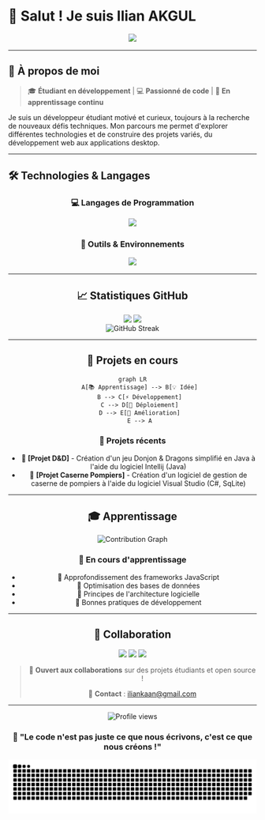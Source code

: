 # 👋 Salut ! Je suis Ilian AKGUL

<div align="center">
  <img src="https://readme-typing-svg.herokuapp.com/?lines=Développeur+Étudiant+Passionné;Toujours+en+apprentissage+!;Prêt+à+relever+de+nouveaux+défis&font=Fira%20Code&center=true&width=380&height=50&duration=4000&pause=1000">
</div>

---

## 🚀 À propos de moi

> 🎓 **Étudiant en développement** | 💻 **Passionné de code** | 🌱 **En apprentissage continu**

Je suis un développeur étudiant motivé et curieux, toujours à la recherche de nouveaux défis techniques. Mon parcours me permet d'explorer différentes technologies et de construire des projets variés, du développement web aux applications desktop.

---

## 🛠️ Technologies & Langages

<div align="center">

### 💻 Langages de Programmation
<img src="https://skillicons.dev/icons?i=c,cs,java,html,css,js,php&theme=dark" />

### 🔧 Outils & Environnements
<img src="https://skillicons.dev/icons?i=git,github,vscode,mysql,linux&theme=dark" />

---

## 📈 Statistiques GitHub

<div align="center">
  <img height="180em" src="https://github-readme-stats.vercel.app/api?username=Chrisnac11&show_icons=true&theme=tokyonight&include_all_commits=true&count_private=true"/>
  <img height="180em" src="https://github-readme-stats.vercel.app/api/top-langs/?username=Chrisnac11&layout=compact&langs_count=8&theme=tokyonight"/>
</div>

<div align="center">
  <img src="https://github-readme-streak-stats.herokuapp.com/?user=Chrisnac11&theme=tokyonight" alt="GitHub Streak"/>
</div>

---

## 🎯 Projets en cours

<div align="center">

```mermaid
graph LR
    A[📚 Apprentissage] --> B[💡 Idée]
    B --> C[⚡ Développement]
    C --> D[🚀 Déploiement]
    D --> E[🔄 Amélioration]
    E --> A
```

</div>

### 🌟 Projets récents
- 🔹 **[Projet D&D]** - Création d'un jeu Donjon & Dragons simplifié en Java à l'aide du logiciel Intellij (Java)
- 🔹 **[Projet Caserne Pompiers]** - Création d'un logiciel de gestion de caserne de pompiers à l'aide du logiciel Visual Studio (C#, SqLite)

---

## 🎓 Apprentissage

<div align="center">
  <img src="https://github-readme-activity-graph.vercel.app/graph?username=VOTRE_USERNAME&theme=tokyo-night&hide_border=true" alt="Contribution Graph"/>
</div>

### 📖 En cours d'apprentissage
- 🔸 Approfondissement des frameworks JavaScript
- 🔸 Optimisation des bases de données
- 🔸 Principes de l'architecture logicielle
- 🔸 Bonnes pratiques de développement

---

## 🤝 Collaboration

<div align="center">

[![](https://img.shields.io/badge/-Collaborons-blue?style=for-the-badge&logo=handshake&logoColor=white)](mailto:votre.email@example.com)
[![](https://img.shields.io/badge/-LinkedIn-0077B5?style=for-the-badge&logo=linkedin&logoColor=white)](https://linkedin.com/in/votre-profil)
[![](https://img.shields.io/badge/-Portfolio-FF5722?style=for-the-badge&logo=google-chrome&logoColor=white)](https://votre-portfolio.com)

</div>

> 💬 **Ouvert aux collaborations** sur des projets étudiants et open source !
> 
> 📧 **Contact** : iliankaan@gmail.com

---

<div align="center">
  <img src="https://komarev.com/ghpvc/?username=VOTRE_USERNAME&style=flat-square&color=blue" alt="Profile views"/>
  
  <h3>🚀 "Le code n'est pas juste ce que nous écrivons, c'est ce que nous créons !"</h3>
  
  <img src="https://raw.githubusercontent.com/Platane/snk/output/github-contribution-grid-snake.svg" alt="Snake animation" />
</div>

</details>
